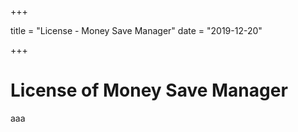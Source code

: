 +++

title = "License - Money Save Manager"
date = "2019-12-20"
 
+++

# License of Money Save Manager
aaa

